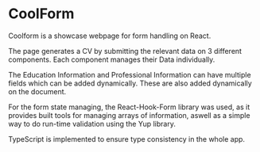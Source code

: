 # CoolForm

Coolform is a showcase webpage for form handling on React. 

The page generates a CV by submitting the relevant data on 3 different components. Each component manages their Data individually. 

The Education Information and Professional Information can have multiple fields which can be added dynamically. These are also added dynamically on the document. 

For the form state managing, the React-Hook-Form library was used, as it provides built tools for managing arrays of information, aswell as a simple way to do run-time validation using the Yup library. 

TypeScript is implemented to ensure type consistency in the whole app. 


